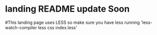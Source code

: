 # landing README update Soon

#This landing page uses LESS so make sure you have less running 'less-watch-compiler less css index.less'
